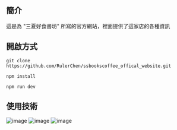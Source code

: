 ## 簡介
這是為 "三夏好食書坊" 所寫的官方網站，裡面提供了這家店的各種資訊

## 開啟方式

```
git clone https://github.com/RulerChen/ssbookscoffee_offical_website.git

npm install 

npm run dev
```

## 使用技術

![image](https://img.shields.io/badge/Vite-B73BFE?style=for-the-badge&logo=vite&logoColor=FFD62E)
![image](https://img.shields.io/badge/React-20232A?style=for-the-badge&logo=react&logoColor=61DAFB)
![image](https://img.shields.io/badge/Material%20UI-007FFF?style=for-the-badge&logo=mui&logoColor=white)
